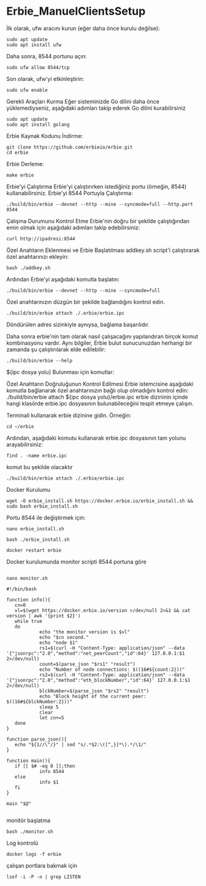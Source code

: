 # Erbie_ManuelClientsSetup

İlk olarak, ufw aracını kurun (eğer daha önce kurulu değilse):

```
sudo apt update
sudo apt install ufw
```
Daha sonra, 8544 portunu açın:

```
sudo ufw allow 8544/tcp

```
Son olarak, ufw'yi etkinleştirin:

```
sudo ufw enable

```

 Gerekli Araçları Kurma
 Eğer sisteminizde Go dilini daha önce yüklemediyseniz, aşağıdaki adımları takip ederek Go dilini kurabilirsiniz

```
sudo apt update
sudo apt install golang
```
Erbie Kaynak Kodunu İndirme:

```
git clone https://github.com/erbieio/erbie.git
cd erbie

```
Erbie Derleme:

```
make erbie

```

Erbie'yi Çalıştırma
Erbie'yi çalıştırırken istediğiniz portu (örneğin, 8544) kullanabilirsiniz.
Erbie'yi 8544 Portuyla Çalıştırma:

```
./build/bin/erbie --devnet --http --mine --syncmode=full --http.port 8544

```
Çalışma Durumunu Kontrol Etme
Erbie'nin doğru bir şekilde çalıştığından emin olmak için aşağıdaki adımları takip edebilirsiniz:

```
curl http://ipadresi:8544
```

Özel Anahtarın Eklenmesi ve Erbie Başlatılması
addkey.sh script'i çalıştırarak özel anahtarınızı ekleyin:

```
bash ./addkey.sh

```
Ardından Erbie'yi aşağıdaki komutla başlatın:

```
./build/bin/erbie --devnet --http --mine --syncmode=full

```
Özel anahtarınızın düzgün bir şekilde bağlandığını kontrol edin.

```
./build/bin/erbie attach ./.erbie/erbie.ipc

```
Döndürülen adres sizinkiyle aynıysa, bağlama başarılıdır.

Daha sonra erbie'nin tam olarak nasıl çalışacağını yapılandıran birçok komut kombinasyonu vardır. Aynı bilgiler, Erbie bulut sunucunuzdan herhangi bir zamanda şu çalıştırılarak elde edilebilir:

```
./build/bin/erbie --help

```

${ipc dosya yolu} Bulunması için komutlar:

Özel Anahtarın Doğruluğunun Kontrol Edilmesi
Erbie istemcisine aşağıdaki komutla bağlanarak özel anahtarınızın bağlı olup olmadığını kontrol edin:
./build/bin/erbie attach ${ipc dosya yolu}/erbie.ipc
erbie dizininin içinde hangi klasörde erbie.ipc dosyasının bulunabileceğini tespit etmeye çalışın.

Terminali kullanarak erbie dizinine gidin. Örneğin:

```
cd ~/erbie

```
Ardından, aşağıdaki komutu kullanarak erbie.ipc dosyasının tam yolunu arayabilirsiniz:
```
find . -name erbie.ipc

```
komut bu şekilde olacaktır
```
./build/bin/erbie attach ./.erbie/erbie.ipc

```


Docker Kurulumu

```
wget -O erbie_install.sh https://docker.erbie.io/erbie_install.sh && sudo bash erbie_install.sh

```
Portu 8544 ile değiştirmek için:

```
nano erbie_install.sh

```

```
bash ./erbie_install.sh 

```
```
docker restart erbie
```


Docker kurulumunda monitor scripti 8544 portuna göre

```

nano monitor.sh
```
```
#!/bin/bash

function info(){
   cn=0
   vl=$(wget https://docker.erbie.io/version >/dev/null 2>&1 && cat version | awk '{print $2}')
   while true
   do
            echo "the monitor version is $vl"
            echo "$cn second."
            echo "node $1"
            rs1=$(curl -H "Content-Type: application/json" --data '{"jsonrpc":"2.0","method":"net_peerCount","id":64}' 127.0.0.1:$1 2>/dev/null)
            count=$(parse_json "$rs1" "result")
            echo "Number of node connections: $((16#${count:2}))"
            rs2=$(curl -H "Content-Type: application/json" --data '{"jsonrpc":"2.0","method":"eth_blockNumber","id":64}' 127.0.0.1:$1 2>/dev/null)
            blckNumber=$(parse_json "$rs2" "result")
            echo "Block height of the current peer: $((16#${blckNumber:2}))"
            sleep 5
            clear
            let cn+=5
   done
}

function parse_json(){
   echo "${1//\"/}" | sed "s/.*$2:\([^,}]*\).*/\1/"
}

function main(){
   if [[ $# -eq 0 ]];then
            info 8544
   else
            info $1
   fi
}

main "$@"


```
monitör başlatma

```
bash ./monitor.sh
```

Log kontrolü

```
docker logs -f erbie
```

çalışan portlara bakmak için

```
lsof -i -P -n | grep LISTEN
```
